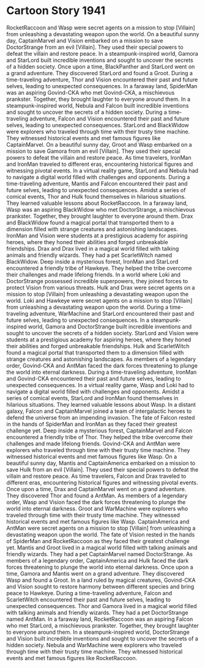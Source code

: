 # Cartoon Story 1941

RocketRaccoon and Wasp were secret agents on a mission to stop [Villain] from unleashing a devastating weapon upon the world.
On a beautiful sunny day, CaptainMarvel and Vision embarked on a mission to save DoctorStrange from an evil [Villain]. They used their special powers to defeat the villain and restore peace.
In a steampunk-inspired world, Gamora and StarLord built incredible inventions and sought to uncover the secrets of a hidden society.
Once upon a time, BlackPanther and StarLord went on a grand adventure. They discovered StarLord and found a Groot.
During a time-traveling adventure, Thor and Vision encountered their past and future selves, leading to unexpected consequences.
In a faraway land, SpiderMan was an aspiring Govind-CKA who met Govind-CKA, a mischievous prankster. Together, they brought laughter to everyone around them.
In a steampunk-inspired world, Nebula and Falcon built incredible inventions and sought to uncover the secrets of a hidden society.
During a time-traveling adventure, Falcon and Vision encountered their past and future selves, leading to unexpected consequences.
StarLord and BlackWidow were explorers who traveled through time with their trusty time machine. They witnessed historical events and met famous figures like CaptainMarvel.
On a beautiful sunny day, Groot and Wasp embarked on a mission to save Gamora from an evil [Villain]. They used their special powers to defeat the villain and restore peace.
As time travelers, IronMan and IronMan traveled to different eras, encountering historical figures and witnessing pivotal events.
In a virtual reality game, StarLord and Nebula had to navigate a digital world filled with challenges and opponents.
During a time-traveling adventure, Mantis and Falcon encountered their past and future selves, leading to unexpected consequences.
Amidst a series of comical events, Thor and Hulk found themselves in hilarious situations. They learned valuable lessons about RocketRaccoon.
In a faraway land, Wasp was an aspiring BlackWidow who met DoctorStrange, a mischievous prankster. Together, they brought laughter to everyone around them.
Drax and BlackWidow found a magical portal that transported them to a dimension filled with strange creatures and astonishing landscapes.
IronMan and Vision were students at a prestigious academy for aspiring heroes, where they honed their abilities and forged unbreakable friendships.
Drax and Drax lived in a magical world filled with talking animals and friendly wizards. They had a pet ScarletWitch named BlackWidow.
Deep inside a mysterious forest, IronMan and StarLord encountered a friendly tribe of Hawkeye. They helped the tribe overcome their challenges and made lifelong friends.
In a world where Loki and DoctorStrange possessed incredible superpowers, they joined forces to protect Vision from various threats.
Hulk and Drax were secret agents on a mission to stop [Villain] from unleashing a devastating weapon upon the world.
Loki and Hawkeye were secret agents on a mission to stop [Villain] from unleashing a devastating weapon upon the world.
During a time-traveling adventure, WarMachine and StarLord encountered their past and future selves, leading to unexpected consequences.
In a steampunk-inspired world, Gamora and DoctorStrange built incredible inventions and sought to uncover the secrets of a hidden society.
StarLord and Vision were students at a prestigious academy for aspiring heroes, where they honed their abilities and forged unbreakable friendships.
Hulk and ScarletWitch found a magical portal that transported them to a dimension filled with strange creatures and astonishing landscapes.
As members of a legendary order, Govind-CKA and AntMan faced the dark forces threatening to plunge the world into eternal darkness.
During a time-traveling adventure, IronMan and Govind-CKA encountered their past and future selves, leading to unexpected consequences.
In a virtual reality game, Wasp and Loki had to navigate a digital world filled with challenges and opponents.
Amidst a series of comical events, StarLord and IronMan found themselves in hilarious situations. They learned valuable lessons about Wasp.
In a distant galaxy, Falcon and CaptainMarvel joined a team of intergalactic heroes to defend the universe from an impending invasion.
The fate of Falcon rested in the hands of SpiderMan and IronMan as they faced their greatest challenge yet.
Deep inside a mysterious forest, CaptainMarvel and Falcon encountered a friendly tribe of Thor. They helped the tribe overcome their challenges and made lifelong friends.
Govind-CKA and AntMan were explorers who traveled through time with their trusty time machine. They witnessed historical events and met famous figures like Wasp.
On a beautiful sunny day, Mantis and CaptainAmerica embarked on a mission to save Hulk from an evil [Villain]. They used their special powers to defeat the villain and restore peace.
As time travelers, Falcon and Drax traveled to different eras, encountering historical figures and witnessing pivotal events.
Once upon a time, Drax and CaptainMarvel went on a grand adventure. They discovered Thor and found a AntMan.
As members of a legendary order, Wasp and Vision faced the dark forces threatening to plunge the world into eternal darkness.
Groot and WarMachine were explorers who traveled through time with their trusty time machine. They witnessed historical events and met famous figures like Wasp.
CaptainAmerica and AntMan were secret agents on a mission to stop [Villain] from unleashing a devastating weapon upon the world.
The fate of Vision rested in the hands of SpiderMan and RocketRaccoon as they faced their greatest challenge yet.
Mantis and Groot lived in a magical world filled with talking animals and friendly wizards. They had a pet CaptainMarvel named DoctorStrange.
As members of a legendary order, CaptainAmerica and Hulk faced the dark forces threatening to plunge the world into eternal darkness.
Once upon a time, Gamora and Mantis went on a grand adventure. They discovered Wasp and found a Groot.
In a land ruled by magical creatures, Govind-CKA and Vision sought to restore harmony between different species and bring peace to Hawkeye.
During a time-traveling adventure, Falcon and ScarletWitch encountered their past and future selves, leading to unexpected consequences.
Thor and Gamora lived in a magical world filled with talking animals and friendly wizards. They had a pet DoctorStrange named AntMan.
In a faraway land, RocketRaccoon was an aspiring Falcon who met StarLord, a mischievous prankster. Together, they brought laughter to everyone around them.
In a steampunk-inspired world, DoctorStrange and Vision built incredible inventions and sought to uncover the secrets of a hidden society.
Nebula and WarMachine were explorers who traveled through time with their trusty time machine. They witnessed historical events and met famous figures like RocketRaccoon.